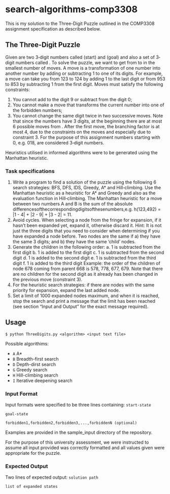 # search-algorithms-comp3308

This is my solution to the Three-Digit Puzzle outlined in the COMP3308 assignment specification as described below. 

## The Three-Digit Puzzle
Given are two 3‐digit numbers called   (start) and   (goal) and also a set of 3‐digit numbers called          . To solve the puzzle, we want to get from   to   in the smallest number of moves. A move is a transformation of one number into another number by adding or subtracting 1 to one of its digits. For example, a move can take you from 123 to 124 by adding 1 to the last digit or from 953 to 853 by subtracting 1 from the first digit. Moves must satisfy the following constraints:
1. You cannot add to the digit 9 or subtract from the digit 0;
2. You cannot make a move that transforms the current number into one of the forbidden
numbers;
3. You cannot change the same digit twice in two successive moves.
Note that since the numbers have 3 digits, at the beginning there are at most 6 possible moves from  . After the first move, the branching factor is at most 4, due to the constraints on the moves and especially due to constraint 3.
For the purpose of this assignment numbers starting with 0, e.g. 018, are considered 3‐digit numbers.

Heuristics utilised in informed algorithms were to be generated using the Manhattan heuristic.

### Task specifications
1. Write a program to find a solution of the puzzle using the following 6 search strategies: BFS, DFS, IDS, Greedy, A* and Hill‐climbing. Use the Manhattan heuristic as a heuristic for A* and Greedy and also as the evaluation function in Hill‐climbing.
The Manhattan heuristic for a move between two numbers A and B is the sum of the absolute differencesofthecorrespondingdigitsofthesenumbers,e.g. h(123,492) = |1 - 4| + |2 - 9| + |3 - 2| = 11.
2. Avoid cycles. When selecting a node from the fringe for expansion, if it hasn’t been expanded yet, expand it, otherwise discard it. Hint: It is not just the three digits that you need to consider when determining if you have expanded a node before. Two nodes are the same if a) they have the same 3 digits; and b) they have the same ‘child’ nodes.
3. Generate the children in the following order:
  a. 1 is subtracted from the first digit
  b. 1 is added to the first digit
  c. 1 is subtracted from the second digit
  d. 1 is added to the second digit
  e. 1 is subtracted from the third digit
  f. 1 is added to the third digit
Example: the order of the children of node 678 coming from parent 668 is 578, 778, 677, 679. Note that there are no children for the second digit as it already has been changed in the previous move (constraint 3).
4. For the heuristic search strategies: if there are nodes with the same priority for expansion, expand the last added node.
5. Set a limit of 1000 expanded nodes maximum, and when it is reached, stop the search and print a message that the limit has been reached (see section “Input and Output” for the exact message required).

## Usage
`$ python ThreeDigits.py <algorithm> <input text file>`

Possible algorithims:
- `A` A*
- `B` Breadth-first search
- `D` Depth-dirst search
- `G` Greedy search
- `H` Hill-climbing search
- `I` Iterative deepening search

### Input Format
Input formats were specified to be three lines containing:
`start-state`

`goal-state`

`forbidden1,forbidden2,forbidden3,...,forbiddenN (optional)`

Examples are provided in the sample_input directory of the repository.

For the purpose of this university assessment, we were instructed to assume all input provided was correctly formatted and all values given were appropriate for the puzzle.

### Expected Output
Two lines of expected output:
`solution path`

`list of expanded states`
